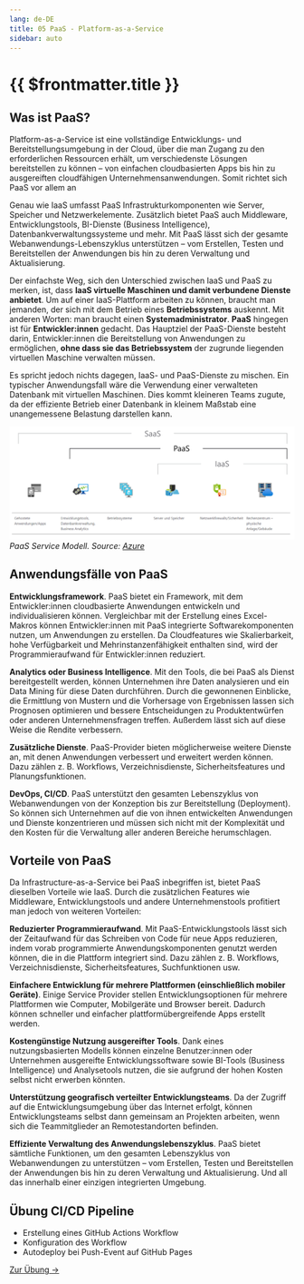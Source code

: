 ```yaml
---
lang: de-DE
title: 05 PaaS - Platform-as-a-Service
sidebar: auto
---
```


# {{ $frontmatter.title }}

## Was ist PaaS?

Platform-as-a-Service ist eine vollständige Entwicklungs- und Bereitstellungsumgebung in der Cloud, über die man Zugang zu den erforderlichen Ressourcen erhält, um verschiedenste Lösungen bereitstellen zu können – von einfachen cloudbasierten Apps bis hin zu ausgereiften cloudfähigen Unternehmensanwendungen. Somit richtet sich PaaS vor allem an

Genau wie IaaS umfasst PaaS Infrastrukturkomponenten wie Server, Speicher und Netzwerkelemente. Zusätzlich bietet PaaS auch Middleware, Entwicklungstools, BI-Dienste (Business Intelligence), Datenbankverwaltungssysteme und mehr. Mit PaaS lässt sich der gesamte Webanwendungs-Lebenszyklus unterstützen – vom Erstellen, Testen und Bereitstellen der Anwendungen bis hin zu deren Verwaltung und Aktualisierung.

Der einfachste Weg, sich den Unterschied zwischen IaaS und PaaS zu merken, ist, dass **IaaS virtuelle Maschinen und damit verbundene Dienste anbietet**. Um auf einer IaaS-Plattform arbeiten zu können, braucht man jemanden, der sich mit dem Betrieb eines **Betriebssystems** auskennt. Mit anderen Worten: man braucht einen **Systemadministrator**. **PaaS** hingegen ist für **Entwickler:innen** gedacht. Das Hauptziel der PaaS-Dienste besteht darin, Entwickler:innen die Bereitstellung von Anwendungen zu ermöglichen, **ohne dass sie das Betriebssystem** der zugrunde liegenden virtuellen Maschine verwalten müssen.

Es spricht jedoch nichts dagegen, IaaS- und PaaS-Dienste zu mischen. Ein typischer Anwendungsfall wäre die Verwendung einer verwalteten Datenbank mit virtuellen Maschinen. Dies kommt kleineren Teams zugute, da der effiziente Betrieb einer Datenbank in kleinem Maßstab eine unangemessene Belastung darstellen kann.

![PaaS Service Modell](./img/paas_servicemodel.png)
*PaaS Service Modell. Source: [Azure](https://azure.microsoft.com/)*

## Anwendungsfälle von PaaS

**Entwicklungsframework**. PaaS bietet ein Framework, mit dem Entwickler:innen cloudbasierte Anwendungen entwickeln und individualisieren können. Vergleichbar mit der Erstellung eines Excel-Makros können Entwickler:innen mit PaaS integrierte Softwarekomponenten nutzen, um Anwendungen zu erstellen. Da Cloudfeatures wie Skalierbarkeit, hohe Verfügbarkeit und Mehrinstanzenfähigkeit enthalten sind, wird der Programmieraufwand für Entwickler:innen reduziert.

**Analytics oder Business Intelligence**. Mit den Tools, die bei PaaS als Dienst bereitgestellt werden, können Unternehmen ihre Daten analysieren und ein Data Mining für diese Daten durchführen. Durch die gewonnenen Einblicke, die Ermittlung von Mustern und die Vorhersage von Ergebnissen lassen sich Prognosen optimieren und bessere Entscheidungen zu Produktentwürfen oder anderen Unternehmensfragen treffen. Außerdem lässt sich auf diese Weise die Rendite verbessern.

**Zusätzliche Dienste**. PaaS-Provider bieten möglicherweise weitere Dienste an, mit denen Anwendungen verbessert und erweitert werden können. Dazu zählen z. B. Workflows, Verzeichnisdienste, Sicherheitsfeatures und Planungsfunktionen.

**DevOps, CI/CD**. PaaS unterstützt den gesamten Lebenszyklus von Webanwendungen von der Konzeption bis zur Bereitstellung (Deployment). So können sich Unternehmen auf die von ihnen entwickelten Anwendungen und Dienste konzentrieren und müssen sich nicht mit der Komplexität und den Kosten für die Verwaltung aller anderen Bereiche herumschlagen.

## Vorteile von PaaS
Da Infrastructure-as-a-Service bei PaaS inbegriffen ist, bietet PaaS dieselben Vorteile wie IaaS. Durch die zusätzlichen Features wie Middleware, Entwicklungstools und andere Unternehmenstools profitiert man jedoch von weiteren Vorteilen:

**Reduzierter Programmieraufwand**. Mit PaaS-Entwicklungstools lässt sich der Zeitaufwand für das Schreiben von Code für neue Apps reduzieren, indem vorab programmierte Anwendungskomponenten genutzt werden können, die in die Plattform integriert sind. Dazu zählen z. B. Workflows, Verzeichnisdienste, Sicherheitsfeatures, Suchfunktionen usw.

**Einfachere Entwicklung für mehrere Plattformen (einschließlich mobiler Geräte)**. Einige Service Provider stellen Entwicklungsoptionen für mehrere Plattformen wie Computer, Mobilgeräte und Browser bereit. Dadurch können schneller und einfacher plattformübergreifende Apps erstellt werden.

**Kostengünstige Nutzung ausgereifter Tools**. Dank eines nutzungsbasierten Modells können einzelne Benutzer:innen oder Unternehmen ausgereifte Entwicklungssoftware sowie BI-Tools (Business Intelligence) und Analysetools nutzen, die sie aufgrund der hohen Kosten selbst nicht erwerben könnten.

**Unterstützung geografisch verteilter Entwicklungsteams**. Da der Zugriff auf die Entwicklungsumgebung über das Internet erfolgt, können Entwicklungsteams selbst dann gemeinsam an Projekten arbeiten, wenn sich die Teammitglieder an Remotestandorten befinden.

**Effiziente Verwaltung des Anwendungslebenszyklus**. PaaS bietet sämtliche Funktionen, um den gesamten Lebenszyklus von Webanwendungen zu unterstützen – vom Erstellen, Testen und Bereitstellen der Anwendungen bis hin zu deren Verwaltung und Aktualisierung. Und all das innerhalb einer einzigen integrierten Umgebung.

## Übung CI/CD Pipeline
- Erstellung eines GitHub Actions Workflow
- Konfiguration des Workflow
- Autodeploy bei Push-Event auf GitHub Pages

<p>
<a href="/CloudComputingCWA2021/exercises/05-cicd/05-cicd" class="nav-link action-button">
  Zur Übung →
</a>
</p>